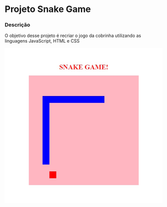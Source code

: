 <h1> Projeto Snake Game </h1>
<h3>Descrição</h3>
<p>O objetivo desse projeto é recriar o jogo da cobrinha utilizando as linguagens JavaScript, HTML e CSS</p>
<a href="https://juliamartins97.github.io/Jogo_da_Cobrinha/">
    <img src="https://github.com/JuliaMartins97/Jogo_da_Cobrinha/blob/master/snake_game.jpeg"/></a>
